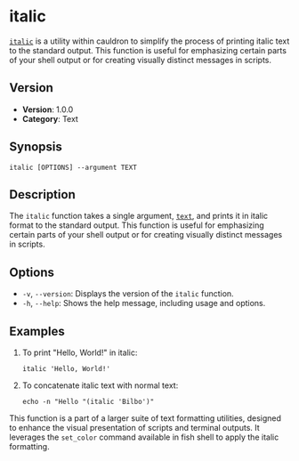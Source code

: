 # italic

[`italic`](../../text/italic.fish) is a utility within cauldron to simplify the process of printing italic text to the standard output. This function is useful for emphasizing certain parts of your shell output or for creating visually distinct messages in scripts.

## Version

- **Version**: 1.0.0
- **Category**: Text

## Synopsis

```shell
italic [OPTIONS] --argument TEXT
```

## Description

The `italic` function takes a single argument, [`text`](command:_github.copilot.openRelativePath?%5B%7B%22scheme%22%3A%22file%22%2C%22authority%22%3A%22%22%2C%22path%22%3A%22%2Fhome%2Fnavi%2FCode%2Fcauldron%2Ftext%22%2C%22query%22%3A%22%22%2C%22fragment%22%3A%22%22%7D%5D "/home/navi/Code/cauldron/text"), and prints it in italic format to the standard output. This function is useful for emphasizing certain parts of your shell output or for creating visually distinct messages in scripts.

## Options

- `-v`, `--version`: Displays the version of the `italic` function.
- `-h`, `--help`: Shows the help message, including usage and options.

## Examples

1. To print "Hello, World!" in italic:

    ```shell
    italic 'Hello, World!'
    ```

2. To concatenate italic text with normal text:

    ```shell
    echo -n "Hello "(italic 'Bilbo')"
    ```

This function is a part of a larger suite of text formatting utilities, designed to enhance the visual presentation of scripts and terminal outputs. It leverages the `set_color` command available in fish shell to apply the italic formatting.
